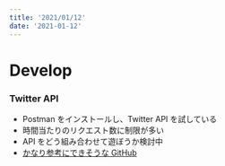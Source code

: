 ```yaml
---
title: '2021/01/12'
date: '2021-01-12'
---
```


# Develop
### Twitter API
- Postman をインストールし、Twitter API を試している
- 時間当たりのリクエスト数に制限が多い
- API をどう組み合わせて遊ぼうか検討中
- <a href="https://gist.github.com/cucmberium/e687e88565b6a9ca7039">かなり参考にできそうな GitHub</a>